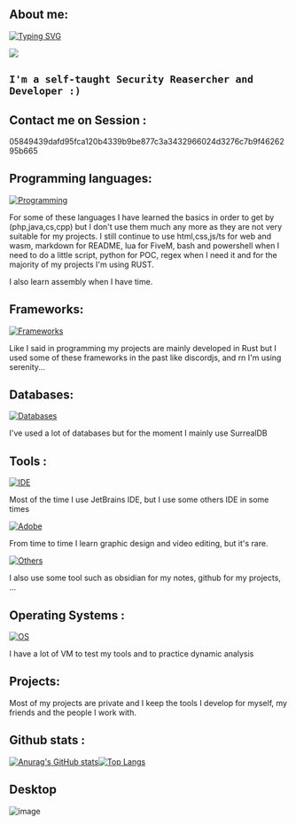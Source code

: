 ## About me:

[![Typing SVG](https://readme-typing-svg.demolab.com?font=Fira+Code&size=30&pause=1000&random=false&width=435&lines=Hi+I'am+Lymnix)](https://git.io/typing-svg)


<img src="https://external-content.duckduckgo.com/iu/?u=https%3A%2F%2Fcdn.pixabay.com%2Fphoto%2F2023%2F05%2F26%2F00%2F55%2Fhacker-8018499_640.png&f=1&nofb=1&ipt=df9afaea7bd7d87f166805cc1d46463b1e4ba99983c08eaf58ced5922ba08a13&ipo=images">

`I'm a self-taught Security Reasercher and Developer :)`
---

## Contact me on Session :
05849439dafd95fca120b4339b9be877c3a3432966024d3276c7b9f4626295b665

## Programming languages:
[![Programming](https://skillicons.dev/icons?i=html,css,md,lua,bash,powershell,py,js,ts,php,java,cs,cpp,rust,regex)](https://skillicons.dev)

For some of these languages I have learned the basics in order to get by (php,java,cs,cpp) but I don't use them much any more as they are not very suitable for my projects. I still continue to use html,css,js/ts for web and wasm, markdown for README, lua for FiveM, bash and powershell when I need to do a little script, python for POC, regex when I need it and for the majority of my projects I'm using RUST.

I also learn assembly when I have time.

## Frameworks:
[![Frameworks](https://skillicons.dev/icons?i=tailwind,django,flask,discordjs,electron,nextjs,bun,actix,rocket,tauri,wasm)](https://skillicons.dev)

Like I said in programming my projects are mainly developed in Rust but I used some of these frameworks in the past like discordjs, and rn I'm using serenity...

## Databases:
[![Databases](https://skillicons.dev/icons?i=mysql,mongodb,postgres,sqlite,graphql)](https://skillicons.dev)

I've used a lot of databases but for the moment I mainly use SurrealDB

## Tools :
[![IDE](https://skillicons.dev/icons?i=idea,clion,rider,phpstorm,pycharm,androidstudio,eclipse,vscode,vscodium,arduino,atom,neovim)](https://skillicons.dev)

Most of the time I use JetBrains IDE, but I use some others IDE in some times

[![Adobe](https://skillicons.dev/icons?i=ae,au,ai,ps,pr,blender)](https://skillicons.dev)

From time to time I learn graphic design and video editing, but it's rare.

[![Others](https://skillicons.dev/icons?i=cloudflare,bots,docker,git,github,notion,obsidian,postman,wordpress)](https://skillicons.dev)

I also use some tool such as obsidian for my notes, github for my projects, ...

## Operating Systems :
[![OS](https://skillicons.dev/icons?i=windows,linux,debian,ubuntu,redhat,mint,arch,kali)](https://skillicons.dev)

I have a lot of VM to test my tools and to practice dynamic analysis

## Projects:
Most of my projects are private and I keep the tools I develop for myself, my friends and the people I work with.

## Github stats :
<div style="display: flex;">
<a href="https://github.com/anuraghazra/github-readme-stats">
<img src="https://github-readme-stats-git-masterrstaa-rickstaa.vercel.app/api?username=yq93dskimzm2&show_icons=true&include_all_commits=true&count_private=true&theme=tokyonight" alt="Anurag's GitHub stats">
</a>
<a href="https://github.com/anuraghazra/github-readme-stats">
<img src="https://github-readme-stats-git-masterrstaa-rickstaa.vercel.app/api/top-langs/?username=yq93dskimzm2&&theme=tokyonight&layout=compact&langs_count=10" alt="Top Langs"">
    </a>
</div>

## Desktop

![image](https://github.com/yq93dskimzm2/yq93dskimzm2/assets/169821536/c98b9fbd-2d29-41e4-898a-8676c0face05)
